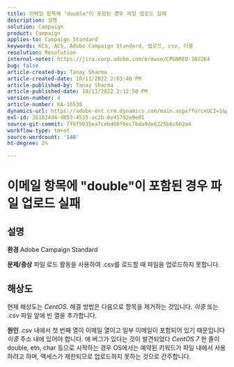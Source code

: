 ```yaml
---
title: 이메일 항목에 "double"이 포함된 경우 파일 업로드 실패
description: 설명
solution: Campaign
product: Campaign
applies-to: Campaign Standard
keywords: KCS, ACS, Adobe Campaign Standard, 업로드, csv, 더블
resolution: Resolution
internal-notes: https://jira.corp.adobe.com/browse/CPGNREQ-102264
bug: false
article-created-by: Tanay Sharma .
article-created-date: 10/11/2022 2:03:46 PM
article-published-by: Tanay Sharma .
article-published-date: 10/11/2022 2:12:50 PM
version-number: 4
article-number: KA-16538
dynamics-url: https://adobe-ent.crm.dynamics.com/main.aspx?forceUCI=1&pagetype=entityrecord&etn=knowledgearticle&id=323d0582-6d49-ed11-bba2-0022480868ff
exl-id: 261b24d4-d053-4535-ac2b-8e45792e9e01
source-git-commit: 7f0f5035ea7cebd60f6ec7bda9de6225b6c602a4
workflow-type: tm+mt
source-wordcount: '148'
ht-degree: 2%

---
```


# 이메일 항목에 &quot;double&quot;이 포함된 경우 파일 업로드 실패

## 설명

<b>환경</b>
Adobe Campaign Standard


<b>문제/증상</b>
파일 로드 활동을 사용하여 .csv를 로드할 때 파일을 업로드하지 못합니다.


## 해상도


현재 해상도는 *CentOS*. 해결 방법은 다음으로 항목을 제거하는 것입니다. *이중* 또는 .csv 파일 앞에 빈 열을 추가합니다.


<b>원인</b>
.csv 내에서 첫 번째 열이 이메일 열이고 일부 이메일이 포함되어 있기 때문입니다 *이중* 주소 내에 있어야 합니다. 에 버그가 있다는 것이 발견되었다 *CentOS 7* 한 줄이 double, etn, char 등으로 시작하는 경우 OS에서는 예약된 키워드가 파일 내에서 사용하려고 하며, 액세스가 제한되므로 업로드하지 못하는 것으로 간주합니다.
